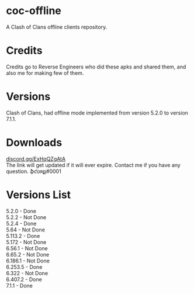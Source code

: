 # coc-offline
A Clash of Clans offline clients repository.

# Credits
Credits go to Reverse Engineers who did these apks and shared them, and also me for making few of them.

# Versions
Clash of Clans, had offline mode implemented from version 5.2.0 to version 7.1.1.

# Downloads
[discord.gg/ExHqQZgAtA](discord.gg/ExHqQZgAtA)\
The link will get updated if it will ever expire. Contact me if you have any question. ֆƈօʀք#0001

# Versions List
5.2.0 - Done\
5.2.2 - Not Done\
5.2.4 - Done\
5.64 - Not Done\
5.113.2 - Done\
5.172 - Not Done\
6.56.1 - Not Done\
6.65.2 - Not Done\
6.186.1 - Not Done\
6.253.5 - Done\
6.322 - Not Done\
6.407.2 - Done\
7.1.1 - Done
